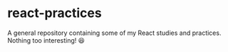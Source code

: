 # react-practices
A general repository containing some of my React studies and practices. Nothing too interesting! 😆
